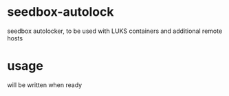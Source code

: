 seedbox-autolock
================

seedbox autolocker, to be used with LUKS containers and additional remote hosts

usage
=====

will be written when ready
